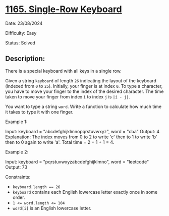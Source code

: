 # [1165\. Single-Row Keyboard](https://leetcode.com/problems/single-row-keyboard/)

Date: 23/08/2024

Difficulty: Easy

Status: Solved

## Description:

There is a special keyboard with all keys in a single row.

Given a string `keyboard` of length `26` indicating the layout of the keyboard (indexed from `0` to `25`). Initially, your finger is at index `0`. To type a character, you have to move your finger to the index of the desired character. The time taken to move your finger from index `i` to index `j` is `|i - j|`.

You want to type a string `word`. Write a function to calculate how much time it takes to type it with one finger.

Example 1:

Input: keyboard = "abcdefghijklmnopqrstuvwxyz", word = "cba"
Output: 4
Explanation: The index moves from 0 to 2 to write 'c' then to 1 to write 'b' then to 0 again to write 'a'.
Total time = 2 + 1 + 1 = 4.

Example 2:

Input: keyboard = "pqrstuvwxyzabcdefghijklmno", word = "leetcode"
Output: 73

Constraints:

-   `keyboard.length == 26`
-   `keyboard` contains each English lowercase letter exactly once in some order.
-   `1 <= word.length <= 104`
-   `word[i]` is an English lowercase letter.